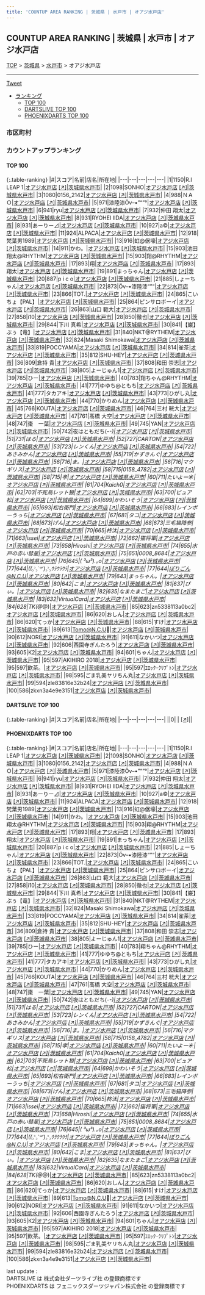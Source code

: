 ```yaml
---
title: 'COUNTUP AREA RANKING | 茨城県 | 水戸市 | オアジ水戸店'
---
```

## COUNTUP AREA RANKING | 茨城県 | 水戸市 | オアジ水戸店

[TOP](/darts/rank/) > [茨城県](/darts/rank/茨城県/) > [水戸市](/darts/rank/茨城県/水戸市/) > オアジ水戸店

___

<a href="https://twitter.com/share?ref_src=twsrc%5Etfw" data-text="COUNTUP AREA RANKING | 茨城県水戸市オアジ水戸店" class="twitter-share-button" data-hashtags="DARTSLIVE,PHOENIXDARTS,darts,ダーツ" data-show-count="false">Tweet</a>

* [ランキング](#カウントアップランキング)
    * [TOP 100](#top-100)
    * [DARTSLIVE TOP 100](#dartslive-top-100)
    * [PHOENIXDARTS TOP 100](#phoenixdarts-top-100)

### 市区町村

<ul>

</ul>

### カウントアップランキング

#### TOP 100



{:.table-ranking}
|#|スコア|名前|店名|所在地|
|---|---|---|---|---|
|1|1150|<span class="rank-name-pd">R.I LEAP 1</span>|<a href="/darts/rank/shops/6394.html">オアジ水戸店</a> <a href="https://vs.phoenixdarts.com/jp/shop/shopDetailInfo/s_6394?s_seq=6394">[↗]</a>|<a href="/darts/rank/茨城県/水戸市">茨城県水戸市</a>|
|2|1098|<span class="rank-name-pd">SONHO</span>|<a href="/darts/rank/shops/6394.html">オアジ水戸店</a> <a href="https://vs.phoenixdarts.com/jp/shop/shopDetailInfo/s_6394?s_seq=6394">[↗]</a>|<a href="/darts/rank/茨城県/水戸市">茨城県水戸市</a>|
|3|1080|<span class="rank-name-pd">0156_2142</span>|<a href="/darts/rank/shops/6394.html">オアジ水戸店</a> <a href="https://vs.phoenixdarts.com/jp/shop/shopDetailInfo/s_6394?s_seq=6394">[↗]</a>|<a href="/darts/rank/茨城県/水戸市">茨城県水戸市</a>|
|4|988|<span class="rank-name-pd">ＮＡＯ</span>|<a href="/darts/rank/shops/6394.html">オアジ水戸店</a> <a href="https://vs.phoenixdarts.com/jp/shop/shopDetailInfo/s_6394?s_seq=6394">[↗]</a>|<a href="/darts/rank/茨城県/水戸市">茨城県水戸市</a>|
|5|971|<span class="rank-name-pd">漆陸漆Öv–•”“”°</span>|<a href="/darts/rank/shops/6394.html">オアジ水戸店</a> <a href="https://vs.phoenixdarts.com/jp/shop/shopDetailInfo/s_6394?s_seq=6394">[↗]</a>|<a href="/darts/rank/茨城県/水戸市">茨城県水戸市</a>|
|6|941|<span class="rank-name-pd">ryu</span>|<a href="/darts/rank/shops/6394.html">オアジ水戸店</a> <a href="https://vs.phoenixdarts.com/jp/shop/shopDetailInfo/s_6394?s_seq=6394">[↗]</a>|<a href="/darts/rank/茨城県/水戸市">茨城県水戸市</a>|
|7|932|<span class="rank-name-pd">仲田 翔太</span>|<a href="/darts/rank/shops/6394.html">オアジ水戸店</a> <a href="https://vs.phoenixdarts.com/jp/shop/shopDetailInfo/s_6394?s_seq=6394">[↗]</a>|<a href="/darts/rank/茨城県/水戸市">茨城県水戸市</a>|
|8|931|<span class="rank-name-pd">RYOHEI IIDA</span>|<a href="/darts/rank/shops/6394.html">オアジ水戸店</a> <a href="https://vs.phoenixdarts.com/jp/shop/shopDetailInfo/s_6394?s_seq=6394">[↗]</a>|<a href="/darts/rank/茨城県/水戸市">茨城県水戸市</a>|
|8|931|<span class="rank-name-pd">あーりー⊿</span>|<a href="/darts/rank/shops/6394.html">オアジ水戸店</a> <a href="https://vs.phoenixdarts.com/jp/shop/shopDetailInfo/s_6394?s_seq=6394">[↗]</a>|<a href="/darts/rank/茨城県/水戸市">茨城県水戸市</a>|
|10|927|<span class="rank-name-pd">a©</span>|<a href="/darts/rank/shops/6394.html">オアジ水戸店</a> <a href="https://vs.phoenixdarts.com/jp/shop/shopDetailInfo/s_6394?s_seq=6394">[↗]</a>|<a href="/darts/rank/茨城県/水戸市">茨城県水戸市</a>|
|11|924|<span class="rank-name-pd">ALPACA</span>|<a href="/darts/rank/shops/6394.html">オアジ水戸店</a> <a href="https://vs.phoenixdarts.com/jp/shop/shopDetailInfo/s_6394?s_seq=6394">[↗]</a>|<a href="/darts/rank/茨城県/水戸市">茨城県水戸市</a>|
|12|918|<span class="rank-name-pd">梵葉男1989</span>|<a href="/darts/rank/shops/6394.html">オアジ水戸店</a> <a href="https://vs.phoenixdarts.com/jp/shop/shopDetailInfo/s_6394?s_seq=6394">[↗]</a>|<a href="/darts/rank/茨城県/水戸市">茨城県水戸市</a>|
|13|916|<span class="rank-name-pd">虹@倨壕</span>|<a href="/darts/rank/shops/6394.html">オアジ水戸店</a> <a href="https://vs.phoenixdarts.com/jp/shop/shopDetailInfo/s_6394?s_seq=6394">[↗]</a>|<a href="/darts/rank/茨城県/水戸市">茨城県水戸市</a>|
|14|911|<span class="rank-name-pd">かわ。</span>|<a href="/darts/rank/shops/6394.html">オアジ水戸店</a> <a href="https://vs.phoenixdarts.com/jp/shop/shopDetailInfo/s_6394?s_seq=6394">[↗]</a>|<a href="/darts/rank/茨城県/水戸市">茨城県水戸市</a>|
|15|903|<span class="rank-name-pd">池田 翔太@RHYTHM</span>|<a href="/darts/rank/shops/6394.html">オアジ水戸店</a> <a href="https://vs.phoenixdarts.com/jp/shop/shopDetailInfo/s_6394?s_seq=6394">[↗]</a>|<a href="/darts/rank/茨城県/水戸市">茨城県水戸市</a>|
|15|903|<span class="rank-name-pd">翔@RHYTHM</span>|<a href="/darts/rank/shops/6394.html">オアジ水戸店</a> <a href="https://vs.phoenixdarts.com/jp/shop/shopDetailInfo/s_6394?s_seq=6394">[↗]</a>|<a href="/darts/rank/茨城県/水戸市">茨城県水戸市</a>|
|17|893|<span class="rank-name-pd">翔</span>|<a href="/darts/rank/shops/6394.html">オアジ水戸店</a> <a href="https://vs.phoenixdarts.com/jp/shop/shopDetailInfo/s_6394?s_seq=6394">[↗]</a>|<a href="/darts/rank/茨城県/水戸市">茨城県水戸市</a>|
|17|893|<span class="rank-name-pd">翔太</span>|<a href="/darts/rank/shops/6394.html">オアジ水戸店</a> <a href="https://vs.phoenixdarts.com/jp/shop/shopDetailInfo/s_6394?s_seq=6394">[↗]</a>|<a href="/darts/rank/茨城県/水戸市">茨城県水戸市</a>|
|19|891|<span class="rank-name-pd">まっちゃん</span>|<a href="/darts/rank/shops/6394.html">オアジ水戸店</a> <a href="https://vs.phoenixdarts.com/jp/shop/shopDetailInfo/s_6394?s_seq=6394">[↗]</a>|<a href="/darts/rank/茨城県/水戸市">茨城県水戸市</a>|
|20|887|<span class="rank-name-pd">p i c o</span>|<a href="/darts/rank/shops/6394.html">オアジ水戸店</a> <a href="https://vs.phoenixdarts.com/jp/shop/shopDetailInfo/s_6394?s_seq=6394">[↗]</a>|<a href="/darts/rank/茨城県/水戸市">茨城県水戸市</a>|
|21|885|<span class="rank-name-pd">しょーちゃん</span>|<a href="/darts/rank/shops/6394.html">オアジ水戸店</a> <a href="https://vs.phoenixdarts.com/jp/shop/shopDetailInfo/s_6394?s_seq=6394">[↗]</a>|<a href="/darts/rank/茨城県/水戸市">茨城県水戸市</a>|
|22|873|<span class="rank-name-pd">Öv–•漆陸漆“”“</span>|<a href="/darts/rank/shops/6394.html">オアジ水戸店</a> <a href="https://vs.phoenixdarts.com/jp/shop/shopDetailInfo/s_6394?s_seq=6394">[↗]</a>|<a href="/darts/rank/茨城県/水戸市">茨城県水戸市</a>|
|23|866|<span class="rank-name-pd">TOT.</span>|<a href="/darts/rank/shops/6394.html">オアジ水戸店</a> <a href="https://vs.phoenixdarts.com/jp/shop/shopDetailInfo/s_6394?s_seq=6394">[↗]</a>|<a href="/darts/rank/茨城県/水戸市">茨城県水戸市</a>|
|24|865|<span class="rank-name-pd">こいちょ【PAL】</span>|<a href="/darts/rank/shops/6394.html">オアジ水戸店</a> <a href="https://vs.phoenixdarts.com/jp/shop/shopDetailInfo/s_6394?s_seq=6394">[↗]</a>|<a href="/darts/rank/茨城県/水戸市">茨城県水戸市</a>|
|25|864|<span class="rank-name-pd">ピンサロボーイ</span>|<a href="/darts/rank/shops/6394.html">オアジ水戸店</a> <a href="https://vs.phoenixdarts.com/jp/shop/shopDetailInfo/s_6394?s_seq=6394">[↗]</a>|<a href="/darts/rank/茨城県/水戸市">茨城県水戸市</a>|
|26|863|<span class="rank-name-pd"><span class="pro-icon-pd"></span>山口 範大</span>|<a href="/darts/rank/shops/6394.html">オアジ水戸店</a> <a href="https://vs.phoenixdarts.com/jp/shop/shopDetailInfo/s_6394?s_seq=6394">[↗]</a>|<a href="/darts/rank/茨城県/水戸市">茨城県水戸市</a>|
|27|858|<span class="rank-name-pd">i10</span>|<a href="/darts/rank/shops/6394.html">オアジ水戸店</a> <a href="https://vs.phoenixdarts.com/jp/shop/shopDetailInfo/s_6394?s_seq=6394">[↗]</a>|<a href="/darts/rank/茨城県/水戸市">茨城県水戸市</a>|
|28|850|<span class="rank-name-pd">徹也</span>|<a href="/darts/rank/shops/6394.html">オアジ水戸店</a> <a href="https://vs.phoenixdarts.com/jp/shop/shopDetailInfo/s_6394?s_seq=6394">[↗]</a>|<a href="/darts/rank/茨城県/水戸市">茨城県水戸市</a>|
|29|844|<span class="rank-name-pd"><span class="pro-icon-pd"></span>下川 真希</span>|<a href="/darts/rank/shops/6394.html">オアジ水戸店</a> <a href="https://vs.phoenixdarts.com/jp/shop/shopDetailInfo/s_6394?s_seq=6394">[↗]</a>|<a href="/darts/rank/茨城県/水戸市">茨城県水戸市</a>|
|30|841|<span class="rank-name-pd">【巌】ぶぅ【竜】</span>|<a href="/darts/rank/shops/6394.html">オアジ水戸店</a> <a href="https://vs.phoenixdarts.com/jp/shop/shopDetailInfo/s_6394?s_seq=6394">[↗]</a>|<a href="/darts/rank/茨城県/水戸市">茨城県水戸市</a>|
|31|840|<span class="rank-name-pd">NKT@RYTHEM</span>|<a href="/darts/rank/shops/6394.html">オアジ水戸店</a> <a href="https://vs.phoenixdarts.com/jp/shop/shopDetailInfo/s_6394?s_seq=6394">[↗]</a>|<a href="/darts/rank/茨城県/水戸市">茨城県水戸市</a>|
|32|824|<span class="rank-name-pd">Masaki Shimokawa</span>|<a href="/darts/rank/shops/6394.html">オアジ水戸店</a> <a href="https://vs.phoenixdarts.com/jp/shop/shopDetailInfo/s_6394?s_seq=6394">[↗]</a>|<a href="/darts/rank/茨城県/水戸市">茨城県水戸市</a>|
|33|819|<span class="rank-name-pd">POCCYAMA</span>|<a href="/darts/rank/shops/6394.html">オアジ水戸店</a> <a href="https://vs.phoenixdarts.com/jp/shop/shopDetailInfo/s_6394?s_seq=6394">[↗]</a>|<a href="/darts/rank/茨城県/水戸市">茨城県水戸市</a>|
|34|814|<span class="rank-name-pd">雀茶</span>|<a href="/darts/rank/shops/6394.html">オアジ水戸店</a> <a href="https://vs.phoenixdarts.com/jp/shop/shopDetailInfo/s_6394?s_seq=6394">[↗]</a>|<a href="/darts/rank/茨城県/水戸市">茨城県水戸市</a>|
|35|812|<span class="rank-name-pd">SHU-HEY</span>|<a href="/darts/rank/shops/6394.html">オアジ水戸店</a> <a href="https://vs.phoenixdarts.com/jp/shop/shopDetailInfo/s_6394?s_seq=6394">[↗]</a>|<a href="/darts/rank/茨城県/水戸市">茨城県水戸市</a>|
|36|809|<span class="rank-name-pd">倉持 貴</span>|<a href="/darts/rank/shops/6394.html">オアジ水戸店</a> <a href="https://vs.phoenixdarts.com/jp/shop/shopDetailInfo/s_6394?s_seq=6394">[↗]</a>|<a href="/darts/rank/茨城県/水戸市">茨城県水戸市</a>|
|37|808|<span class="rank-name-pd">和田 崇志</span>|<a href="/darts/rank/shops/6394.html">オアジ水戸店</a> <a href="https://vs.phoenixdarts.com/jp/shop/shopDetailInfo/s_6394?s_seq=6394">[↗]</a>|<a href="/darts/rank/茨城県/水戸市">茨城県水戸市</a>|
|38|805|<span class="rank-name-pd">よーじゅん1</span>|<a href="/darts/rank/shops/6394.html">オアジ水戸店</a> <a href="https://vs.phoenixdarts.com/jp/shop/shopDetailInfo/s_6394?s_seq=6394">[↗]</a>|<a href="/darts/rank/茨城県/水戸市">茨城県水戸市</a>|
|39|785|<span class="rank-name-pd">ひー</span>|<a href="/darts/rank/shops/6394.html">オアジ水戸店</a> <a href="https://vs.phoenixdarts.com/jp/shop/shopDetailInfo/s_6394?s_seq=6394">[↗]</a>|<a href="/darts/rank/茨城県/水戸市">茨城県水戸市</a>|
|40|783|<span class="rank-name-pd">翔ちゃん@RHYTHM</span>|<a href="/darts/rank/shops/6394.html">オアジ水戸店</a> <a href="https://vs.phoenixdarts.com/jp/shop/shopDetailInfo/s_6394?s_seq=6394">[↗]</a>|<a href="/darts/rank/茨城県/水戸市">茨城県水戸市</a>|
|41|777|<span class="rank-name-pd">ゆゆち@ともち</span>|<a href="/darts/rank/shops/6394.html">オアジ水戸店</a> <a href="https://vs.phoenixdarts.com/jp/shop/shopDetailInfo/s_6394?s_seq=6394">[↗]</a>|<a href="/darts/rank/茨城県/水戸市">茨城県水戸市</a>|
|41|777|<span class="rank-name-pd">タカアキ</span>|<a href="/darts/rank/shops/6394.html">オアジ水戸店</a> <a href="https://vs.phoenixdarts.com/jp/shop/shopDetailInfo/s_6394?s_seq=6394">[↗]</a>|<a href="/darts/rank/茨城県/水戸市">茨城県水戸市</a>|
|43|773|<span class="rank-name-pd">ひがし丸</span>|<a href="/darts/rank/shops/6394.html">オアジ水戸店</a> <a href="https://vs.phoenixdarts.com/jp/shop/shopDetailInfo/s_6394?s_seq=6394">[↗]</a>|<a href="/darts/rank/茨城県/水戸市">茨城県水戸市</a>|
|44|770|<span class="rank-name-pd">かりめん</span>|<a href="/darts/rank/shops/6394.html">オアジ水戸店</a> <a href="https://vs.phoenixdarts.com/jp/shop/shopDetailInfo/s_6394?s_seq=6394">[↗]</a>|<a href="/darts/rank/茨城県/水戸市">茨城県水戸市</a>|
|45|766|<span class="rank-name-pd">KOUTA</span>|<a href="/darts/rank/shops/6394.html">オアジ水戸店</a> <a href="https://vs.phoenixdarts.com/jp/shop/shopDetailInfo/s_6394?s_seq=6394">[↗]</a>|<a href="/darts/rank/茨城県/水戸市">茨城県水戸市</a>|
|46|764|<span class="rank-name-pd">三村 晄大</span>|<a href="/darts/rank/shops/6394.html">オアジ水戸店</a> <a href="https://vs.phoenixdarts.com/jp/shop/shopDetailInfo/s_6394?s_seq=6394">[↗]</a>|<a href="/darts/rank/茨城県/水戸市">茨城県水戸市</a>|
|47|761|<span class="rank-name-pd">髙橋 大空</span>|<a href="/darts/rank/shops/6394.html">オアジ水戸店</a> <a href="https://vs.phoenixdarts.com/jp/shop/shopDetailInfo/s_6394?s_seq=6394">[↗]</a>|<a href="/darts/rank/茨城県/水戸市">茨城県水戸市</a>|
|48|747|<span class="rank-name-pd">棗　一葉</span>|<a href="/darts/rank/shops/6394.html">オアジ水戸店</a> <a href="https://vs.phoenixdarts.com/jp/shop/shopDetailInfo/s_6394?s_seq=6394">[↗]</a>|<a href="/darts/rank/茨城県/水戸市">茨城県水戸市</a>|
|49|745|<span class="rank-name-pd">YAN</span>|<a href="/darts/rank/shops/6394.html">オアジ水戸店</a> <a href="https://vs.phoenixdarts.com/jp/shop/shopDetailInfo/s_6394?s_seq=6394">[↗]</a>|<a href="/darts/rank/茨城県/水戸市">茨城県水戸市</a>|
|50|742|<span class="rank-name-pd">夜はともだち(-_-)</span>|<a href="/darts/rank/shops/6394.html">オアジ水戸店</a> <a href="https://vs.phoenixdarts.com/jp/shop/shopDetailInfo/s_6394?s_seq=6394">[↗]</a>|<a href="/darts/rank/茨城県/水戸市">茨城県水戸市</a>|
|51|731|<span class="rank-name-pd">はる</span>|<a href="/darts/rank/shops/6394.html">オアジ水戸店</a> <a href="https://vs.phoenixdarts.com/jp/shop/shopDetailInfo/s_6394?s_seq=6394">[↗]</a>|<a href="/darts/rank/茨城県/水戸市">茨城県水戸市</a>|
|52|727|<span class="rank-name-pd">CARTON</span>|<a href="/darts/rank/shops/6394.html">オアジ水戸店</a> <a href="https://vs.phoenixdarts.com/jp/shop/shopDetailInfo/s_6394?s_seq=6394">[↗]</a>|<a href="/darts/rank/茨城県/水戸市">茨城県水戸市</a>|
|53|723|<span class="rank-name-pd">レンくん</span>|<a href="/darts/rank/shops/6394.html">オアジ水戸店</a> <a href="https://vs.phoenixdarts.com/jp/shop/shopDetailInfo/s_6394?s_seq=6394">[↗]</a>|<a href="/darts/rank/茨城県/水戸市">茨城県水戸市</a>|
|54|722|<span class="rank-name-pd">あさみかん</span>|<a href="/darts/rank/shops/6394.html">オアジ水戸店</a> <a href="https://vs.phoenixdarts.com/jp/shop/shopDetailInfo/s_6394?s_seq=6394">[↗]</a>|<a href="/darts/rank/茨城県/水戸市">茨城県水戸市</a>|
|55|719|<span class="rank-name-pd">かずきんぐ</span>|<a href="/darts/rank/shops/6394.html">オアジ水戸店</a> <a href="https://vs.phoenixdarts.com/jp/shop/shopDetailInfo/s_6394?s_seq=6394">[↗]</a>|<a href="/darts/rank/茨城県/水戸市">茨城県水戸市</a>|
|56|716|<span class="rank-name-pd">ま。</span>|<a href="/darts/rank/shops/6394.html">オアジ水戸店</a> <a href="https://vs.phoenixdarts.com/jp/shop/shopDetailInfo/s_6394?s_seq=6394">[↗]</a>|<a href="/darts/rank/茨城県/水戸市">茨城県水戸市</a>|
|56|716|<span class="rank-name-pd">マクギリス</span>|<a href="/darts/rank/shops/6394.html">オアジ水戸店</a> <a href="https://vs.phoenixdarts.com/jp/shop/shopDetailInfo/s_6394?s_seq=6394">[↗]</a>|<a href="/darts/rank/茨城県/水戸市">茨城県水戸市</a>|
|58|715|<span class="rank-name-pd">0158_4782</span>|<a href="/darts/rank/shops/6394.html">オアジ水戸店</a> <a href="https://vs.phoenixdarts.com/jp/shop/shopDetailInfo/s_6394?s_seq=6394">[↗]</a>|<a href="/darts/rank/茨城県/水戸市">茨城県水戸市</a>|
|58|715|<span class="rank-name-pd">孝</span>|<a href="/darts/rank/shops/6394.html">オアジ水戸店</a> <a href="https://vs.phoenixdarts.com/jp/shop/shopDetailInfo/s_6394?s_seq=6394">[↗]</a>|<a href="/darts/rank/茨城県/水戸市">茨城県水戸市</a>|
|60|711|<span class="rank-name-pd">たいよー☀️</span>|<a href="/darts/rank/shops/6394.html">オアジ水戸店</a> <a href="https://vs.phoenixdarts.com/jp/shop/shopDetailInfo/s_6394?s_seq=6394">[↗]</a>|<a href="/darts/rank/茨城県/水戸市">茨城県水戸市</a>|
|61|704|<span class="rank-name-pd">Kaich0</span>|<a href="/darts/rank/shops/6394.html">オアジ水戸店</a> <a href="https://vs.phoenixdarts.com/jp/shop/shopDetailInfo/s_6394?s_seq=6394">[↗]</a>|<a href="/darts/rank/茨城県/水戸市">茨城県水戸市</a>|
|62|703|<span class="rank-name-pd">不死鳥レット狼</span>|<a href="/darts/rank/shops/6394.html">オアジ水戸店</a> <a href="https://vs.phoenixdarts.com/jp/shop/shopDetailInfo/s_6394?s_seq=6394">[↗]</a>|<a href="/darts/rank/茨城県/水戸市">茨城県水戸市</a>|
|63|700|<span class="rank-name-pd">ピュア松</span>|<a href="/darts/rank/shops/6394.html">オアジ水戸店</a> <a href="https://vs.phoenixdarts.com/jp/shop/shopDetailInfo/s_6394?s_seq=6394">[↗]</a>|<a href="/darts/rank/茨城県/水戸市">茨城県水戸市</a>|
|64|699|<span class="rank-name-pd">かわいそう</span>|<a href="/darts/rank/shops/6394.html">オアジ水戸店</a> <a href="https://vs.phoenixdarts.com/jp/shop/shopDetailInfo/s_6394?s_seq=6394">[↗]</a>|<a href="/darts/rank/茨城県/水戸市">茨城県水戸市</a>|
|65|693|<span class="rank-name-pd">松右衛門</span>|<a href="/darts/rank/shops/6394.html">オアジ水戸店</a> <a href="https://vs.phoenixdarts.com/jp/shop/shopDetailInfo/s_6394?s_seq=6394">[↗]</a>|<a href="/darts/rank/茨城県/水戸市">茨城県水戸市</a>|
|66|683|<span class="rank-name-pd">レインボーうっち</span>|<a href="/darts/rank/shops/6394.html">オアジ水戸店</a> <a href="https://vs.phoenixdarts.com/jp/shop/shopDetailInfo/s_6394?s_seq=6394">[↗]</a>|<a href="/darts/rank/茨城県/水戸市">茨城県水戸市</a>|
|67|681|<span class="rank-name-pd">タコ</span>|<a href="/darts/rank/shops/6394.html">オアジ水戸店</a> <a href="https://vs.phoenixdarts.com/jp/shop/shopDetailInfo/s_6394?s_seq=6394">[↗]</a>|<a href="/darts/rank/茨城県/水戸市">茨城県水戸市</a>|
|68|673|<span class="rank-name-pd">げん</span>|<a href="/darts/rank/shops/6394.html">オアジ水戸店</a> <a href="https://vs.phoenixdarts.com/jp/shop/shopDetailInfo/s_6394?s_seq=6394">[↗]</a>|<a href="/darts/rank/茨城県/水戸市">茨城県水戸市</a>|
|68|673|<span class="rank-name-pd">三毛猫降参</span>|<a href="/darts/rank/shops/6394.html">オアジ水戸店</a> <a href="https://vs.phoenixdarts.com/jp/shop/shopDetailInfo/s_6394?s_seq=6394">[↗]</a>|<a href="/darts/rank/茨城県/水戸市">茨城県水戸市</a>|
|70|665|<span class="rank-name-pd">柊汰</span>|<a href="/darts/rank/shops/6394.html">オアジ水戸店</a> <a href="https://vs.phoenixdarts.com/jp/shop/shopDetailInfo/s_6394?s_seq=6394">[↗]</a>|<a href="/darts/rank/茨城県/水戸市">茨城県水戸市</a>|
|71|663|<span class="rank-name-pd">issei</span>|<a href="/darts/rank/shops/6394.html">オアジ水戸店</a> <a href="https://vs.phoenixdarts.com/jp/shop/shopDetailInfo/s_6394?s_seq=6394">[↗]</a>|<a href="/darts/rank/茨城県/水戸市">茨城県水戸市</a>|
|72|662|<span class="rank-name-pd">猫将軍</span>|<a href="/darts/rank/shops/6394.html">オアジ水戸店</a> <a href="https://vs.phoenixdarts.com/jp/shop/shopDetailInfo/s_6394?s_seq=6394">[↗]</a>|<a href="/darts/rank/茨城県/水戸市">茨城県水戸市</a>|
|73|658|<span class="rank-name-pd">Hiroshi</span>|<a href="/darts/rank/shops/6394.html">オアジ水戸店</a> <a href="https://vs.phoenixdarts.com/jp/shop/shopDetailInfo/s_6394?s_seq=6394">[↗]</a>|<a href="/darts/rank/茨城県/水戸市">茨城県水戸市</a>|
|74|655|<span class="rank-name-pd">水戸の赤い彗星</span>|<a href="/darts/rank/shops/6394.html">オアジ水戸店</a> <a href="https://vs.phoenixdarts.com/jp/shop/shopDetailInfo/s_6394?s_seq=6394">[↗]</a>|<a href="/darts/rank/茨城県/水戸市">茨城県水戸市</a>|
|75|651|<span class="rank-name-pd">0008_8684</span>|<a href="/darts/rank/shops/6394.html">オアジ水戸店</a> <a href="https://vs.phoenixdarts.com/jp/shop/shopDetailInfo/s_6394?s_seq=6394">[↗]</a>|<a href="/darts/rank/茨城県/水戸市">茨城県水戸市</a>|
|76|645|<span class="rank-name-pd">( ³ω³).｡o</span>|<a href="/darts/rank/shops/6394.html">オアジ水戸店</a> <a href="https://vs.phoenixdarts.com/jp/shop/shopDetailInfo/s_6394?s_seq=6394">[↗]</a>|<a href="/darts/rank/茨城県/水戸市">茨城県水戸市</a>|
|77|644|<span class="rank-name-pd">((꜆꜄꜆˙꒳˙)꜆꜄꜆ｳﾗｳﾗｳﾗ</span>|<a href="/darts/rank/shops/6394.html">オアジ水戸店</a> <a href="https://vs.phoenixdarts.com/jp/shop/shopDetailInfo/s_6394?s_seq=6394">[↗]</a>|<a href="/darts/rank/茨城県/水戸市">茨城県水戸市</a>|
|77|644|<span class="rank-name-pd">ぽりごん@N.C.U</span>|<a href="/darts/rank/shops/6394.html">オアジ水戸店</a> <a href="https://vs.phoenixdarts.com/jp/shop/shopDetailInfo/s_6394?s_seq=6394">[↗]</a>|<a href="/darts/rank/茨城県/水戸市">茨城県水戸市</a>|
|79|643|<span class="rank-name-pd">まっちゃん。</span>|<a href="/darts/rank/shops/6394.html">オアジ水戸店</a> <a href="https://vs.phoenixdarts.com/jp/shop/shopDetailInfo/s_6394?s_seq=6394">[↗]</a>|<a href="/darts/rank/茨城県/水戸市">茨城県水戸市</a>|
|80|642|<span class="rank-name-pd">こま</span>|<a href="/darts/rank/shops/6394.html">オアジ水戸店</a> <a href="https://vs.phoenixdarts.com/jp/shop/shopDetailInfo/s_6394?s_seq=6394">[↗]</a>|<a href="/darts/rank/茨城県/水戸市">茨城県水戸市</a>|
|81|637|<span class="rank-name-pd">ぴぃ。</span>|<a href="/darts/rank/shops/6394.html">オアジ水戸店</a> <a href="https://vs.phoenixdarts.com/jp/shop/shopDetailInfo/s_6394?s_seq=6394">[↗]</a>|<a href="/darts/rank/茨城県/水戸市">茨城県水戸市</a>|
|82|635|<span class="rank-name-pd">なまたまご</span>|<a href="/darts/rank/shops/6394.html">オアジ水戸店</a> <a href="https://vs.phoenixdarts.com/jp/shop/shopDetailInfo/s_6394?s_seq=6394">[↗]</a>|<a href="/darts/rank/茨城県/水戸市">茨城県水戸市</a>|
|83|632|<span class="rank-name-pd">VirtualCard</span>|<a href="/darts/rank/shops/6394.html">オアジ水戸店</a> <a href="https://vs.phoenixdarts.com/jp/shop/shopDetailInfo/s_6394?s_seq=6394">[↗]</a>|<a href="/darts/rank/茨城県/水戸市">茨城県水戸市</a>|
|84|628|<span class="rank-name-pd">TK(@_@)</span>|<a href="/darts/rank/shops/6394.html">オアジ水戸店</a> <a href="https://vs.phoenixdarts.com/jp/shop/shopDetailInfo/s_6394?s_seq=6394">[↗]</a>|<a href="/darts/rank/茨城県/水戸市">茨城県水戸市</a>|
|85|623|<span class="rank-name-pd">zn5338113a0bc2</span>|<a href="/darts/rank/shops/6394.html">オアジ水戸店</a> <a href="https://vs.phoenixdarts.com/jp/shop/shopDetailInfo/s_6394?s_seq=6394">[↗]</a>|<a href="/darts/rank/茨城県/水戸市">茨城県水戸市</a>|
|86|620|<span class="rank-name-pd">おしん</span>|<a href="/darts/rank/shops/6394.html">オアジ水戸店</a> <a href="https://vs.phoenixdarts.com/jp/shop/shopDetailInfo/s_6394?s_seq=6394">[↗]</a>|<a href="/darts/rank/茨城県/水戸市">茨城県水戸市</a>|
|86|620|<span class="rank-name-pd">てっか</span>|<a href="/darts/rank/shops/6394.html">オアジ水戸店</a> <a href="https://vs.phoenixdarts.com/jp/shop/shopDetailInfo/s_6394?s_seq=6394">[↗]</a>|<a href="/darts/rank/茨城県/水戸市">茨城県水戸市</a>|
|88|615|<span class="rank-name-pd">すけ</span>|<a href="/darts/rank/shops/6394.html">オアジ水戸店</a> <a href="https://vs.phoenixdarts.com/jp/shop/shopDetailInfo/s_6394?s_seq=6394">[↗]</a>|<a href="/darts/rank/茨城県/水戸市">茨城県水戸市</a>|
|89|613|<span class="rank-name-pd">Tomo@N.C.U🐤</span>|<a href="/darts/rank/shops/6394.html">オアジ水戸店</a> <a href="https://vs.phoenixdarts.com/jp/shop/shopDetailInfo/s_6394?s_seq=6394">[↗]</a>|<a href="/darts/rank/茨城県/水戸市">茨城県水戸市</a>|
|90|612|<span class="rank-name-pd">NORI</span>|<a href="/darts/rank/shops/6394.html">オアジ水戸店</a> <a href="https://vs.phoenixdarts.com/jp/shop/shopDetailInfo/s_6394?s_seq=6394">[↗]</a>|<a href="/darts/rank/茨城県/水戸市">茨城県水戸市</a>|
|91|611|<span class="rank-name-pd">なかいつ</span>|<a href="/darts/rank/shops/6394.html">オアジ水戸店</a> <a href="https://vs.phoenixdarts.com/jp/shop/shopDetailInfo/s_6394?s_seq=6394">[↗]</a>|<a href="/darts/rank/茨城県/水戸市">茨城県水戸市</a>|
|92|606|<span class="rank-name-pd">西園寺ぎんたろう</span>|<a href="/darts/rank/shops/6394.html">オアジ水戸店</a> <a href="https://vs.phoenixdarts.com/jp/shop/shopDetailInfo/s_6394?s_seq=6394">[↗]</a>|<a href="/darts/rank/茨城県/水戸市">茨城県水戸市</a>|
|93|605|<span class="rank-name-pd">K2</span>|<a href="/darts/rank/shops/6394.html">オアジ水戸店</a> <a href="https://vs.phoenixdarts.com/jp/shop/shopDetailInfo/s_6394?s_seq=6394">[↗]</a>|<a href="/darts/rank/茨城県/水戸市">茨城県水戸市</a>|
|94|601|<span class="rank-name-pd">ちゃん</span>|<a href="/darts/rank/shops/6394.html">オアジ水戸店</a> <a href="https://vs.phoenixdarts.com/jp/shop/shopDetailInfo/s_6394?s_seq=6394">[↗]</a>|<a href="/darts/rank/茨城県/水戸市">茨城県水戸市</a>|
|95|597|<span class="rank-name-pd">AKIHIRO 2018</span>|<a href="/darts/rank/shops/6394.html">オアジ水戸店</a> <a href="https://vs.phoenixdarts.com/jp/shop/shopDetailInfo/s_6394?s_seq=6394">[↗]</a>|<a href="/darts/rank/茨城県/水戸市">茨城県水戸市</a>|
|95|597|<span class="rank-name-pd">飲茶。</span>|<a href="/darts/rank/shops/6394.html">オアジ水戸店</a> <a href="https://vs.phoenixdarts.com/jp/shop/shopDetailInfo/s_6394?s_seq=6394">[↗]</a>|<a href="/darts/rank/茨城県/水戸市">茨城県水戸市</a>|
|95|597|<span class="rank-name-pd">ｴﾛｯｸ･ｸﾘﾌﾟﾄﾝ</span>|<a href="/darts/rank/shops/6394.html">オアジ水戸店</a> <a href="https://vs.phoenixdarts.com/jp/shop/shopDetailInfo/s_6394?s_seq=6394">[↗]</a>|<a href="/darts/rank/茨城県/水戸市">茨城県水戸市</a>|
|98|595|<span class="rank-name-pd">ごま乳美ヤリちん丸</span>|<a href="/darts/rank/shops/6394.html">オアジ水戸店</a> <a href="https://vs.phoenixdarts.com/jp/shop/shopDetailInfo/s_6394?s_seq=6394">[↗]</a>|<a href="/darts/rank/茨城県/水戸市">茨城県水戸市</a>|
|99|594|<span class="rank-name-pd">zle83816e32b24</span>|<a href="/darts/rank/shops/6394.html">オアジ水戸店</a> <a href="https://vs.phoenixdarts.com/jp/shop/shopDetailInfo/s_6394?s_seq=6394">[↗]</a>|<a href="/darts/rank/茨城県/水戸市">茨城県水戸市</a>|
|100|586|<span class="rank-name-pd">zkxn3a4e9e3151</span>|<a href="/darts/rank/shops/6394.html">オアジ水戸店</a> <a href="https://vs.phoenixdarts.com/jp/shop/shopDetailInfo/s_6394?s_seq=6394">[↗]</a>|<a href="/darts/rank/茨城県/水戸市">茨城県水戸市</a>|


#### DARTSLIVE TOP 100



{:.table-ranking}
|#|スコア|名前|店名|所在地|
|---|---|---|---|---|
||0|<span class="rank-name-dl"> </span>|<a href="/darts/rank/shops/.html"></a> <a href="">[↗]</a>|<a href="/darts/rank//"></a>|


#### PHOENIXDARTS TOP 100



{:.table-ranking}
|#|スコア|名前|店名|所在地|
|---|---|---|---|---|
|1|1150|<span class="rank-name-pd">R.I LEAP 1</span>|<a href="/darts/rank/shops/6394.html">オアジ水戸店</a> <a href="https://vs.phoenixdarts.com/jp/shop/shopDetailInfo/s_6394?s_seq=6394">[↗]</a>|<a href="/darts/rank/茨城県/水戸市">茨城県水戸市</a>|
|2|1098|<span class="rank-name-pd">SONHO</span>|<a href="/darts/rank/shops/6394.html">オアジ水戸店</a> <a href="https://vs.phoenixdarts.com/jp/shop/shopDetailInfo/s_6394?s_seq=6394">[↗]</a>|<a href="/darts/rank/茨城県/水戸市">茨城県水戸市</a>|
|3|1080|<span class="rank-name-pd">0156_2142</span>|<a href="/darts/rank/shops/6394.html">オアジ水戸店</a> <a href="https://vs.phoenixdarts.com/jp/shop/shopDetailInfo/s_6394?s_seq=6394">[↗]</a>|<a href="/darts/rank/茨城県/水戸市">茨城県水戸市</a>|
|4|988|<span class="rank-name-pd">ＮＡＯ</span>|<a href="/darts/rank/shops/6394.html">オアジ水戸店</a> <a href="https://vs.phoenixdarts.com/jp/shop/shopDetailInfo/s_6394?s_seq=6394">[↗]</a>|<a href="/darts/rank/茨城県/水戸市">茨城県水戸市</a>|
|5|971|<span class="rank-name-pd">漆陸漆Öv–•”“”°</span>|<a href="/darts/rank/shops/6394.html">オアジ水戸店</a> <a href="https://vs.phoenixdarts.com/jp/shop/shopDetailInfo/s_6394?s_seq=6394">[↗]</a>|<a href="/darts/rank/茨城県/水戸市">茨城県水戸市</a>|
|6|941|<span class="rank-name-pd">ryu</span>|<a href="/darts/rank/shops/6394.html">オアジ水戸店</a> <a href="https://vs.phoenixdarts.com/jp/shop/shopDetailInfo/s_6394?s_seq=6394">[↗]</a>|<a href="/darts/rank/茨城県/水戸市">茨城県水戸市</a>|
|7|932|<span class="rank-name-pd">仲田 翔太</span>|<a href="/darts/rank/shops/6394.html">オアジ水戸店</a> <a href="https://vs.phoenixdarts.com/jp/shop/shopDetailInfo/s_6394?s_seq=6394">[↗]</a>|<a href="/darts/rank/茨城県/水戸市">茨城県水戸市</a>|
|8|931|<span class="rank-name-pd">RYOHEI IIDA</span>|<a href="/darts/rank/shops/6394.html">オアジ水戸店</a> <a href="https://vs.phoenixdarts.com/jp/shop/shopDetailInfo/s_6394?s_seq=6394">[↗]</a>|<a href="/darts/rank/茨城県/水戸市">茨城県水戸市</a>|
|8|931|<span class="rank-name-pd">あーりー⊿</span>|<a href="/darts/rank/shops/6394.html">オアジ水戸店</a> <a href="https://vs.phoenixdarts.com/jp/shop/shopDetailInfo/s_6394?s_seq=6394">[↗]</a>|<a href="/darts/rank/茨城県/水戸市">茨城県水戸市</a>|
|10|927|<span class="rank-name-pd">a©</span>|<a href="/darts/rank/shops/6394.html">オアジ水戸店</a> <a href="https://vs.phoenixdarts.com/jp/shop/shopDetailInfo/s_6394?s_seq=6394">[↗]</a>|<a href="/darts/rank/茨城県/水戸市">茨城県水戸市</a>|
|11|924|<span class="rank-name-pd">ALPACA</span>|<a href="/darts/rank/shops/6394.html">オアジ水戸店</a> <a href="https://vs.phoenixdarts.com/jp/shop/shopDetailInfo/s_6394?s_seq=6394">[↗]</a>|<a href="/darts/rank/茨城県/水戸市">茨城県水戸市</a>|
|12|918|<span class="rank-name-pd">梵葉男1989</span>|<a href="/darts/rank/shops/6394.html">オアジ水戸店</a> <a href="https://vs.phoenixdarts.com/jp/shop/shopDetailInfo/s_6394?s_seq=6394">[↗]</a>|<a href="/darts/rank/茨城県/水戸市">茨城県水戸市</a>|
|13|916|<span class="rank-name-pd">虹@倨壕</span>|<a href="/darts/rank/shops/6394.html">オアジ水戸店</a> <a href="https://vs.phoenixdarts.com/jp/shop/shopDetailInfo/s_6394?s_seq=6394">[↗]</a>|<a href="/darts/rank/茨城県/水戸市">茨城県水戸市</a>|
|14|911|<span class="rank-name-pd">かわ。</span>|<a href="/darts/rank/shops/6394.html">オアジ水戸店</a> <a href="https://vs.phoenixdarts.com/jp/shop/shopDetailInfo/s_6394?s_seq=6394">[↗]</a>|<a href="/darts/rank/茨城県/水戸市">茨城県水戸市</a>|
|15|903|<span class="rank-name-pd">池田 翔太@RHYTHM</span>|<a href="/darts/rank/shops/6394.html">オアジ水戸店</a> <a href="https://vs.phoenixdarts.com/jp/shop/shopDetailInfo/s_6394?s_seq=6394">[↗]</a>|<a href="/darts/rank/茨城県/水戸市">茨城県水戸市</a>|
|15|903|<span class="rank-name-pd">翔@RHYTHM</span>|<a href="/darts/rank/shops/6394.html">オアジ水戸店</a> <a href="https://vs.phoenixdarts.com/jp/shop/shopDetailInfo/s_6394?s_seq=6394">[↗]</a>|<a href="/darts/rank/茨城県/水戸市">茨城県水戸市</a>|
|17|893|<span class="rank-name-pd">翔</span>|<a href="/darts/rank/shops/6394.html">オアジ水戸店</a> <a href="https://vs.phoenixdarts.com/jp/shop/shopDetailInfo/s_6394?s_seq=6394">[↗]</a>|<a href="/darts/rank/茨城県/水戸市">茨城県水戸市</a>|
|17|893|<span class="rank-name-pd">翔太</span>|<a href="/darts/rank/shops/6394.html">オアジ水戸店</a> <a href="https://vs.phoenixdarts.com/jp/shop/shopDetailInfo/s_6394?s_seq=6394">[↗]</a>|<a href="/darts/rank/茨城県/水戸市">茨城県水戸市</a>|
|19|891|<span class="rank-name-pd">まっちゃん</span>|<a href="/darts/rank/shops/6394.html">オアジ水戸店</a> <a href="https://vs.phoenixdarts.com/jp/shop/shopDetailInfo/s_6394?s_seq=6394">[↗]</a>|<a href="/darts/rank/茨城県/水戸市">茨城県水戸市</a>|
|20|887|<span class="rank-name-pd">p i c o</span>|<a href="/darts/rank/shops/6394.html">オアジ水戸店</a> <a href="https://vs.phoenixdarts.com/jp/shop/shopDetailInfo/s_6394?s_seq=6394">[↗]</a>|<a href="/darts/rank/茨城県/水戸市">茨城県水戸市</a>|
|21|885|<span class="rank-name-pd">しょーちゃん</span>|<a href="/darts/rank/shops/6394.html">オアジ水戸店</a> <a href="https://vs.phoenixdarts.com/jp/shop/shopDetailInfo/s_6394?s_seq=6394">[↗]</a>|<a href="/darts/rank/茨城県/水戸市">茨城県水戸市</a>|
|22|873|<span class="rank-name-pd">Öv–•漆陸漆“”“</span>|<a href="/darts/rank/shops/6394.html">オアジ水戸店</a> <a href="https://vs.phoenixdarts.com/jp/shop/shopDetailInfo/s_6394?s_seq=6394">[↗]</a>|<a href="/darts/rank/茨城県/水戸市">茨城県水戸市</a>|
|23|866|<span class="rank-name-pd">TOT.</span>|<a href="/darts/rank/shops/6394.html">オアジ水戸店</a> <a href="https://vs.phoenixdarts.com/jp/shop/shopDetailInfo/s_6394?s_seq=6394">[↗]</a>|<a href="/darts/rank/茨城県/水戸市">茨城県水戸市</a>|
|24|865|<span class="rank-name-pd">こいちょ【PAL】</span>|<a href="/darts/rank/shops/6394.html">オアジ水戸店</a> <a href="https://vs.phoenixdarts.com/jp/shop/shopDetailInfo/s_6394?s_seq=6394">[↗]</a>|<a href="/darts/rank/茨城県/水戸市">茨城県水戸市</a>|
|25|864|<span class="rank-name-pd">ピンサロボーイ</span>|<a href="/darts/rank/shops/6394.html">オアジ水戸店</a> <a href="https://vs.phoenixdarts.com/jp/shop/shopDetailInfo/s_6394?s_seq=6394">[↗]</a>|<a href="/darts/rank/茨城県/水戸市">茨城県水戸市</a>|
|26|863|<span class="rank-name-pd"><span class="pro-icon-pd"></span>山口 範大</span>|<a href="/darts/rank/shops/6394.html">オアジ水戸店</a> <a href="https://vs.phoenixdarts.com/jp/shop/shopDetailInfo/s_6394?s_seq=6394">[↗]</a>|<a href="/darts/rank/茨城県/水戸市">茨城県水戸市</a>|
|27|858|<span class="rank-name-pd">i10</span>|<a href="/darts/rank/shops/6394.html">オアジ水戸店</a> <a href="https://vs.phoenixdarts.com/jp/shop/shopDetailInfo/s_6394?s_seq=6394">[↗]</a>|<a href="/darts/rank/茨城県/水戸市">茨城県水戸市</a>|
|28|850|<span class="rank-name-pd">徹也</span>|<a href="/darts/rank/shops/6394.html">オアジ水戸店</a> <a href="https://vs.phoenixdarts.com/jp/shop/shopDetailInfo/s_6394?s_seq=6394">[↗]</a>|<a href="/darts/rank/茨城県/水戸市">茨城県水戸市</a>|
|29|844|<span class="rank-name-pd"><span class="pro-icon-pd"></span>下川 真希</span>|<a href="/darts/rank/shops/6394.html">オアジ水戸店</a> <a href="https://vs.phoenixdarts.com/jp/shop/shopDetailInfo/s_6394?s_seq=6394">[↗]</a>|<a href="/darts/rank/茨城県/水戸市">茨城県水戸市</a>|
|30|841|<span class="rank-name-pd">【巌】ぶぅ【竜】</span>|<a href="/darts/rank/shops/6394.html">オアジ水戸店</a> <a href="https://vs.phoenixdarts.com/jp/shop/shopDetailInfo/s_6394?s_seq=6394">[↗]</a>|<a href="/darts/rank/茨城県/水戸市">茨城県水戸市</a>|
|31|840|<span class="rank-name-pd">NKT@RYTHEM</span>|<a href="/darts/rank/shops/6394.html">オアジ水戸店</a> <a href="https://vs.phoenixdarts.com/jp/shop/shopDetailInfo/s_6394?s_seq=6394">[↗]</a>|<a href="/darts/rank/茨城県/水戸市">茨城県水戸市</a>|
|32|824|<span class="rank-name-pd">Masaki Shimokawa</span>|<a href="/darts/rank/shops/6394.html">オアジ水戸店</a> <a href="https://vs.phoenixdarts.com/jp/shop/shopDetailInfo/s_6394?s_seq=6394">[↗]</a>|<a href="/darts/rank/茨城県/水戸市">茨城県水戸市</a>|
|33|819|<span class="rank-name-pd">POCCYAMA</span>|<a href="/darts/rank/shops/6394.html">オアジ水戸店</a> <a href="https://vs.phoenixdarts.com/jp/shop/shopDetailInfo/s_6394?s_seq=6394">[↗]</a>|<a href="/darts/rank/茨城県/水戸市">茨城県水戸市</a>|
|34|814|<span class="rank-name-pd">雀茶</span>|<a href="/darts/rank/shops/6394.html">オアジ水戸店</a> <a href="https://vs.phoenixdarts.com/jp/shop/shopDetailInfo/s_6394?s_seq=6394">[↗]</a>|<a href="/darts/rank/茨城県/水戸市">茨城県水戸市</a>|
|35|812|<span class="rank-name-pd">SHU-HEY</span>|<a href="/darts/rank/shops/6394.html">オアジ水戸店</a> <a href="https://vs.phoenixdarts.com/jp/shop/shopDetailInfo/s_6394?s_seq=6394">[↗]</a>|<a href="/darts/rank/茨城県/水戸市">茨城県水戸市</a>|
|36|809|<span class="rank-name-pd">倉持 貴</span>|<a href="/darts/rank/shops/6394.html">オアジ水戸店</a> <a href="https://vs.phoenixdarts.com/jp/shop/shopDetailInfo/s_6394?s_seq=6394">[↗]</a>|<a href="/darts/rank/茨城県/水戸市">茨城県水戸市</a>|
|37|808|<span class="rank-name-pd">和田 崇志</span>|<a href="/darts/rank/shops/6394.html">オアジ水戸店</a> <a href="https://vs.phoenixdarts.com/jp/shop/shopDetailInfo/s_6394?s_seq=6394">[↗]</a>|<a href="/darts/rank/茨城県/水戸市">茨城県水戸市</a>|
|38|805|<span class="rank-name-pd">よーじゅん1</span>|<a href="/darts/rank/shops/6394.html">オアジ水戸店</a> <a href="https://vs.phoenixdarts.com/jp/shop/shopDetailInfo/s_6394?s_seq=6394">[↗]</a>|<a href="/darts/rank/茨城県/水戸市">茨城県水戸市</a>|
|39|785|<span class="rank-name-pd">ひー</span>|<a href="/darts/rank/shops/6394.html">オアジ水戸店</a> <a href="https://vs.phoenixdarts.com/jp/shop/shopDetailInfo/s_6394?s_seq=6394">[↗]</a>|<a href="/darts/rank/茨城県/水戸市">茨城県水戸市</a>|
|40|783|<span class="rank-name-pd">翔ちゃん@RHYTHM</span>|<a href="/darts/rank/shops/6394.html">オアジ水戸店</a> <a href="https://vs.phoenixdarts.com/jp/shop/shopDetailInfo/s_6394?s_seq=6394">[↗]</a>|<a href="/darts/rank/茨城県/水戸市">茨城県水戸市</a>|
|41|777|<span class="rank-name-pd">ゆゆち@ともち</span>|<a href="/darts/rank/shops/6394.html">オアジ水戸店</a> <a href="https://vs.phoenixdarts.com/jp/shop/shopDetailInfo/s_6394?s_seq=6394">[↗]</a>|<a href="/darts/rank/茨城県/水戸市">茨城県水戸市</a>|
|41|777|<span class="rank-name-pd">タカアキ</span>|<a href="/darts/rank/shops/6394.html">オアジ水戸店</a> <a href="https://vs.phoenixdarts.com/jp/shop/shopDetailInfo/s_6394?s_seq=6394">[↗]</a>|<a href="/darts/rank/茨城県/水戸市">茨城県水戸市</a>|
|43|773|<span class="rank-name-pd">ひがし丸</span>|<a href="/darts/rank/shops/6394.html">オアジ水戸店</a> <a href="https://vs.phoenixdarts.com/jp/shop/shopDetailInfo/s_6394?s_seq=6394">[↗]</a>|<a href="/darts/rank/茨城県/水戸市">茨城県水戸市</a>|
|44|770|<span class="rank-name-pd">かりめん</span>|<a href="/darts/rank/shops/6394.html">オアジ水戸店</a> <a href="https://vs.phoenixdarts.com/jp/shop/shopDetailInfo/s_6394?s_seq=6394">[↗]</a>|<a href="/darts/rank/茨城県/水戸市">茨城県水戸市</a>|
|45|766|<span class="rank-name-pd">KOUTA</span>|<a href="/darts/rank/shops/6394.html">オアジ水戸店</a> <a href="https://vs.phoenixdarts.com/jp/shop/shopDetailInfo/s_6394?s_seq=6394">[↗]</a>|<a href="/darts/rank/茨城県/水戸市">茨城県水戸市</a>|
|46|764|<span class="rank-name-pd">三村 晄大</span>|<a href="/darts/rank/shops/6394.html">オアジ水戸店</a> <a href="https://vs.phoenixdarts.com/jp/shop/shopDetailInfo/s_6394?s_seq=6394">[↗]</a>|<a href="/darts/rank/茨城県/水戸市">茨城県水戸市</a>|
|47|761|<span class="rank-name-pd">髙橋 大空</span>|<a href="/darts/rank/shops/6394.html">オアジ水戸店</a> <a href="https://vs.phoenixdarts.com/jp/shop/shopDetailInfo/s_6394?s_seq=6394">[↗]</a>|<a href="/darts/rank/茨城県/水戸市">茨城県水戸市</a>|
|48|747|<span class="rank-name-pd">棗　一葉</span>|<a href="/darts/rank/shops/6394.html">オアジ水戸店</a> <a href="https://vs.phoenixdarts.com/jp/shop/shopDetailInfo/s_6394?s_seq=6394">[↗]</a>|<a href="/darts/rank/茨城県/水戸市">茨城県水戸市</a>|
|49|745|<span class="rank-name-pd">YAN</span>|<a href="/darts/rank/shops/6394.html">オアジ水戸店</a> <a href="https://vs.phoenixdarts.com/jp/shop/shopDetailInfo/s_6394?s_seq=6394">[↗]</a>|<a href="/darts/rank/茨城県/水戸市">茨城県水戸市</a>|
|50|742|<span class="rank-name-pd">夜はともだち(-_-)</span>|<a href="/darts/rank/shops/6394.html">オアジ水戸店</a> <a href="https://vs.phoenixdarts.com/jp/shop/shopDetailInfo/s_6394?s_seq=6394">[↗]</a>|<a href="/darts/rank/茨城県/水戸市">茨城県水戸市</a>|
|51|731|<span class="rank-name-pd">はる</span>|<a href="/darts/rank/shops/6394.html">オアジ水戸店</a> <a href="https://vs.phoenixdarts.com/jp/shop/shopDetailInfo/s_6394?s_seq=6394">[↗]</a>|<a href="/darts/rank/茨城県/水戸市">茨城県水戸市</a>|
|52|727|<span class="rank-name-pd">CARTON</span>|<a href="/darts/rank/shops/6394.html">オアジ水戸店</a> <a href="https://vs.phoenixdarts.com/jp/shop/shopDetailInfo/s_6394?s_seq=6394">[↗]</a>|<a href="/darts/rank/茨城県/水戸市">茨城県水戸市</a>|
|53|723|<span class="rank-name-pd">レンくん</span>|<a href="/darts/rank/shops/6394.html">オアジ水戸店</a> <a href="https://vs.phoenixdarts.com/jp/shop/shopDetailInfo/s_6394?s_seq=6394">[↗]</a>|<a href="/darts/rank/茨城県/水戸市">茨城県水戸市</a>|
|54|722|<span class="rank-name-pd">あさみかん</span>|<a href="/darts/rank/shops/6394.html">オアジ水戸店</a> <a href="https://vs.phoenixdarts.com/jp/shop/shopDetailInfo/s_6394?s_seq=6394">[↗]</a>|<a href="/darts/rank/茨城県/水戸市">茨城県水戸市</a>|
|55|719|<span class="rank-name-pd">かずきんぐ</span>|<a href="/darts/rank/shops/6394.html">オアジ水戸店</a> <a href="https://vs.phoenixdarts.com/jp/shop/shopDetailInfo/s_6394?s_seq=6394">[↗]</a>|<a href="/darts/rank/茨城県/水戸市">茨城県水戸市</a>|
|56|716|<span class="rank-name-pd">ま。</span>|<a href="/darts/rank/shops/6394.html">オアジ水戸店</a> <a href="https://vs.phoenixdarts.com/jp/shop/shopDetailInfo/s_6394?s_seq=6394">[↗]</a>|<a href="/darts/rank/茨城県/水戸市">茨城県水戸市</a>|
|56|716|<span class="rank-name-pd">マクギリス</span>|<a href="/darts/rank/shops/6394.html">オアジ水戸店</a> <a href="https://vs.phoenixdarts.com/jp/shop/shopDetailInfo/s_6394?s_seq=6394">[↗]</a>|<a href="/darts/rank/茨城県/水戸市">茨城県水戸市</a>|
|58|715|<span class="rank-name-pd">0158_4782</span>|<a href="/darts/rank/shops/6394.html">オアジ水戸店</a> <a href="https://vs.phoenixdarts.com/jp/shop/shopDetailInfo/s_6394?s_seq=6394">[↗]</a>|<a href="/darts/rank/茨城県/水戸市">茨城県水戸市</a>|
|58|715|<span class="rank-name-pd">孝</span>|<a href="/darts/rank/shops/6394.html">オアジ水戸店</a> <a href="https://vs.phoenixdarts.com/jp/shop/shopDetailInfo/s_6394?s_seq=6394">[↗]</a>|<a href="/darts/rank/茨城県/水戸市">茨城県水戸市</a>|
|60|711|<span class="rank-name-pd">たいよー☀️</span>|<a href="/darts/rank/shops/6394.html">オアジ水戸店</a> <a href="https://vs.phoenixdarts.com/jp/shop/shopDetailInfo/s_6394?s_seq=6394">[↗]</a>|<a href="/darts/rank/茨城県/水戸市">茨城県水戸市</a>|
|61|704|<span class="rank-name-pd">Kaich0</span>|<a href="/darts/rank/shops/6394.html">オアジ水戸店</a> <a href="https://vs.phoenixdarts.com/jp/shop/shopDetailInfo/s_6394?s_seq=6394">[↗]</a>|<a href="/darts/rank/茨城県/水戸市">茨城県水戸市</a>|
|62|703|<span class="rank-name-pd">不死鳥レット狼</span>|<a href="/darts/rank/shops/6394.html">オアジ水戸店</a> <a href="https://vs.phoenixdarts.com/jp/shop/shopDetailInfo/s_6394?s_seq=6394">[↗]</a>|<a href="/darts/rank/茨城県/水戸市">茨城県水戸市</a>|
|63|700|<span class="rank-name-pd">ピュア松</span>|<a href="/darts/rank/shops/6394.html">オアジ水戸店</a> <a href="https://vs.phoenixdarts.com/jp/shop/shopDetailInfo/s_6394?s_seq=6394">[↗]</a>|<a href="/darts/rank/茨城県/水戸市">茨城県水戸市</a>|
|64|699|<span class="rank-name-pd">かわいそう</span>|<a href="/darts/rank/shops/6394.html">オアジ水戸店</a> <a href="https://vs.phoenixdarts.com/jp/shop/shopDetailInfo/s_6394?s_seq=6394">[↗]</a>|<a href="/darts/rank/茨城県/水戸市">茨城県水戸市</a>|
|65|693|<span class="rank-name-pd">松右衛門</span>|<a href="/darts/rank/shops/6394.html">オアジ水戸店</a> <a href="https://vs.phoenixdarts.com/jp/shop/shopDetailInfo/s_6394?s_seq=6394">[↗]</a>|<a href="/darts/rank/茨城県/水戸市">茨城県水戸市</a>|
|66|683|<span class="rank-name-pd">レインボーうっち</span>|<a href="/darts/rank/shops/6394.html">オアジ水戸店</a> <a href="https://vs.phoenixdarts.com/jp/shop/shopDetailInfo/s_6394?s_seq=6394">[↗]</a>|<a href="/darts/rank/茨城県/水戸市">茨城県水戸市</a>|
|67|681|<span class="rank-name-pd">タコ</span>|<a href="/darts/rank/shops/6394.html">オアジ水戸店</a> <a href="https://vs.phoenixdarts.com/jp/shop/shopDetailInfo/s_6394?s_seq=6394">[↗]</a>|<a href="/darts/rank/茨城県/水戸市">茨城県水戸市</a>|
|68|673|<span class="rank-name-pd">げん</span>|<a href="/darts/rank/shops/6394.html">オアジ水戸店</a> <a href="https://vs.phoenixdarts.com/jp/shop/shopDetailInfo/s_6394?s_seq=6394">[↗]</a>|<a href="/darts/rank/茨城県/水戸市">茨城県水戸市</a>|
|68|673|<span class="rank-name-pd">三毛猫降参</span>|<a href="/darts/rank/shops/6394.html">オアジ水戸店</a> <a href="https://vs.phoenixdarts.com/jp/shop/shopDetailInfo/s_6394?s_seq=6394">[↗]</a>|<a href="/darts/rank/茨城県/水戸市">茨城県水戸市</a>|
|70|665|<span class="rank-name-pd">柊汰</span>|<a href="/darts/rank/shops/6394.html">オアジ水戸店</a> <a href="https://vs.phoenixdarts.com/jp/shop/shopDetailInfo/s_6394?s_seq=6394">[↗]</a>|<a href="/darts/rank/茨城県/水戸市">茨城県水戸市</a>|
|71|663|<span class="rank-name-pd">issei</span>|<a href="/darts/rank/shops/6394.html">オアジ水戸店</a> <a href="https://vs.phoenixdarts.com/jp/shop/shopDetailInfo/s_6394?s_seq=6394">[↗]</a>|<a href="/darts/rank/茨城県/水戸市">茨城県水戸市</a>|
|72|662|<span class="rank-name-pd">猫将軍</span>|<a href="/darts/rank/shops/6394.html">オアジ水戸店</a> <a href="https://vs.phoenixdarts.com/jp/shop/shopDetailInfo/s_6394?s_seq=6394">[↗]</a>|<a href="/darts/rank/茨城県/水戸市">茨城県水戸市</a>|
|73|658|<span class="rank-name-pd">Hiroshi</span>|<a href="/darts/rank/shops/6394.html">オアジ水戸店</a> <a href="https://vs.phoenixdarts.com/jp/shop/shopDetailInfo/s_6394?s_seq=6394">[↗]</a>|<a href="/darts/rank/茨城県/水戸市">茨城県水戸市</a>|
|74|655|<span class="rank-name-pd">水戸の赤い彗星</span>|<a href="/darts/rank/shops/6394.html">オアジ水戸店</a> <a href="https://vs.phoenixdarts.com/jp/shop/shopDetailInfo/s_6394?s_seq=6394">[↗]</a>|<a href="/darts/rank/茨城県/水戸市">茨城県水戸市</a>|
|75|651|<span class="rank-name-pd">0008_8684</span>|<a href="/darts/rank/shops/6394.html">オアジ水戸店</a> <a href="https://vs.phoenixdarts.com/jp/shop/shopDetailInfo/s_6394?s_seq=6394">[↗]</a>|<a href="/darts/rank/茨城県/水戸市">茨城県水戸市</a>|
|76|645|<span class="rank-name-pd">( ³ω³).｡o</span>|<a href="/darts/rank/shops/6394.html">オアジ水戸店</a> <a href="https://vs.phoenixdarts.com/jp/shop/shopDetailInfo/s_6394?s_seq=6394">[↗]</a>|<a href="/darts/rank/茨城県/水戸市">茨城県水戸市</a>|
|77|644|<span class="rank-name-pd">((꜆꜄꜆˙꒳˙)꜆꜄꜆ｳﾗｳﾗｳﾗ</span>|<a href="/darts/rank/shops/6394.html">オアジ水戸店</a> <a href="https://vs.phoenixdarts.com/jp/shop/shopDetailInfo/s_6394?s_seq=6394">[↗]</a>|<a href="/darts/rank/茨城県/水戸市">茨城県水戸市</a>|
|77|644|<span class="rank-name-pd">ぽりごん@N.C.U</span>|<a href="/darts/rank/shops/6394.html">オアジ水戸店</a> <a href="https://vs.phoenixdarts.com/jp/shop/shopDetailInfo/s_6394?s_seq=6394">[↗]</a>|<a href="/darts/rank/茨城県/水戸市">茨城県水戸市</a>|
|79|643|<span class="rank-name-pd">まっちゃん。</span>|<a href="/darts/rank/shops/6394.html">オアジ水戸店</a> <a href="https://vs.phoenixdarts.com/jp/shop/shopDetailInfo/s_6394?s_seq=6394">[↗]</a>|<a href="/darts/rank/茨城県/水戸市">茨城県水戸市</a>|
|80|642|<span class="rank-name-pd">こま</span>|<a href="/darts/rank/shops/6394.html">オアジ水戸店</a> <a href="https://vs.phoenixdarts.com/jp/shop/shopDetailInfo/s_6394?s_seq=6394">[↗]</a>|<a href="/darts/rank/茨城県/水戸市">茨城県水戸市</a>|
|81|637|<span class="rank-name-pd">ぴぃ。</span>|<a href="/darts/rank/shops/6394.html">オアジ水戸店</a> <a href="https://vs.phoenixdarts.com/jp/shop/shopDetailInfo/s_6394?s_seq=6394">[↗]</a>|<a href="/darts/rank/茨城県/水戸市">茨城県水戸市</a>|
|82|635|<span class="rank-name-pd">なまたまご</span>|<a href="/darts/rank/shops/6394.html">オアジ水戸店</a> <a href="https://vs.phoenixdarts.com/jp/shop/shopDetailInfo/s_6394?s_seq=6394">[↗]</a>|<a href="/darts/rank/茨城県/水戸市">茨城県水戸市</a>|
|83|632|<span class="rank-name-pd">VirtualCard</span>|<a href="/darts/rank/shops/6394.html">オアジ水戸店</a> <a href="https://vs.phoenixdarts.com/jp/shop/shopDetailInfo/s_6394?s_seq=6394">[↗]</a>|<a href="/darts/rank/茨城県/水戸市">茨城県水戸市</a>|
|84|628|<span class="rank-name-pd">TK(@_@)</span>|<a href="/darts/rank/shops/6394.html">オアジ水戸店</a> <a href="https://vs.phoenixdarts.com/jp/shop/shopDetailInfo/s_6394?s_seq=6394">[↗]</a>|<a href="/darts/rank/茨城県/水戸市">茨城県水戸市</a>|
|85|623|<span class="rank-name-pd">zn5338113a0bc2</span>|<a href="/darts/rank/shops/6394.html">オアジ水戸店</a> <a href="https://vs.phoenixdarts.com/jp/shop/shopDetailInfo/s_6394?s_seq=6394">[↗]</a>|<a href="/darts/rank/茨城県/水戸市">茨城県水戸市</a>|
|86|620|<span class="rank-name-pd">おしん</span>|<a href="/darts/rank/shops/6394.html">オアジ水戸店</a> <a href="https://vs.phoenixdarts.com/jp/shop/shopDetailInfo/s_6394?s_seq=6394">[↗]</a>|<a href="/darts/rank/茨城県/水戸市">茨城県水戸市</a>|
|86|620|<span class="rank-name-pd">てっか</span>|<a href="/darts/rank/shops/6394.html">オアジ水戸店</a> <a href="https://vs.phoenixdarts.com/jp/shop/shopDetailInfo/s_6394?s_seq=6394">[↗]</a>|<a href="/darts/rank/茨城県/水戸市">茨城県水戸市</a>|
|88|615|<span class="rank-name-pd">すけ</span>|<a href="/darts/rank/shops/6394.html">オアジ水戸店</a> <a href="https://vs.phoenixdarts.com/jp/shop/shopDetailInfo/s_6394?s_seq=6394">[↗]</a>|<a href="/darts/rank/茨城県/水戸市">茨城県水戸市</a>|
|89|613|<span class="rank-name-pd">Tomo@N.C.U🐤</span>|<a href="/darts/rank/shops/6394.html">オアジ水戸店</a> <a href="https://vs.phoenixdarts.com/jp/shop/shopDetailInfo/s_6394?s_seq=6394">[↗]</a>|<a href="/darts/rank/茨城県/水戸市">茨城県水戸市</a>|
|90|612|<span class="rank-name-pd">NORI</span>|<a href="/darts/rank/shops/6394.html">オアジ水戸店</a> <a href="https://vs.phoenixdarts.com/jp/shop/shopDetailInfo/s_6394?s_seq=6394">[↗]</a>|<a href="/darts/rank/茨城県/水戸市">茨城県水戸市</a>|
|91|611|<span class="rank-name-pd">なかいつ</span>|<a href="/darts/rank/shops/6394.html">オアジ水戸店</a> <a href="https://vs.phoenixdarts.com/jp/shop/shopDetailInfo/s_6394?s_seq=6394">[↗]</a>|<a href="/darts/rank/茨城県/水戸市">茨城県水戸市</a>|
|92|606|<span class="rank-name-pd">西園寺ぎんたろう</span>|<a href="/darts/rank/shops/6394.html">オアジ水戸店</a> <a href="https://vs.phoenixdarts.com/jp/shop/shopDetailInfo/s_6394?s_seq=6394">[↗]</a>|<a href="/darts/rank/茨城県/水戸市">茨城県水戸市</a>|
|93|605|<span class="rank-name-pd">K2</span>|<a href="/darts/rank/shops/6394.html">オアジ水戸店</a> <a href="https://vs.phoenixdarts.com/jp/shop/shopDetailInfo/s_6394?s_seq=6394">[↗]</a>|<a href="/darts/rank/茨城県/水戸市">茨城県水戸市</a>|
|94|601|<span class="rank-name-pd">ちゃん</span>|<a href="/darts/rank/shops/6394.html">オアジ水戸店</a> <a href="https://vs.phoenixdarts.com/jp/shop/shopDetailInfo/s_6394?s_seq=6394">[↗]</a>|<a href="/darts/rank/茨城県/水戸市">茨城県水戸市</a>|
|95|597|<span class="rank-name-pd">AKIHIRO 2018</span>|<a href="/darts/rank/shops/6394.html">オアジ水戸店</a> <a href="https://vs.phoenixdarts.com/jp/shop/shopDetailInfo/s_6394?s_seq=6394">[↗]</a>|<a href="/darts/rank/茨城県/水戸市">茨城県水戸市</a>|
|95|597|<span class="rank-name-pd">飲茶。</span>|<a href="/darts/rank/shops/6394.html">オアジ水戸店</a> <a href="https://vs.phoenixdarts.com/jp/shop/shopDetailInfo/s_6394?s_seq=6394">[↗]</a>|<a href="/darts/rank/茨城県/水戸市">茨城県水戸市</a>|
|95|597|<span class="rank-name-pd">ｴﾛｯｸ･ｸﾘﾌﾟﾄﾝ</span>|<a href="/darts/rank/shops/6394.html">オアジ水戸店</a> <a href="https://vs.phoenixdarts.com/jp/shop/shopDetailInfo/s_6394?s_seq=6394">[↗]</a>|<a href="/darts/rank/茨城県/水戸市">茨城県水戸市</a>|
|98|595|<span class="rank-name-pd">ごま乳美ヤリちん丸</span>|<a href="/darts/rank/shops/6394.html">オアジ水戸店</a> <a href="https://vs.phoenixdarts.com/jp/shop/shopDetailInfo/s_6394?s_seq=6394">[↗]</a>|<a href="/darts/rank/茨城県/水戸市">茨城県水戸市</a>|
|99|594|<span class="rank-name-pd">zle83816e32b24</span>|<a href="/darts/rank/shops/6394.html">オアジ水戸店</a> <a href="https://vs.phoenixdarts.com/jp/shop/shopDetailInfo/s_6394?s_seq=6394">[↗]</a>|<a href="/darts/rank/茨城県/水戸市">茨城県水戸市</a>|
|100|586|<span class="rank-name-pd">zkxn3a4e9e3151</span>|<a href="/darts/rank/shops/6394.html">オアジ水戸店</a> <a href="https://vs.phoenixdarts.com/jp/shop/shopDetailInfo/s_6394?s_seq=6394">[↗]</a>|<a href="/darts/rank/茨城県/水戸市">茨城県水戸市</a>|


<div class="footer border-top border-gray-light mt-5 pt-3 text-right text-gray">
    last update : <span style="font-weight: italic" id="foot_last_modified"></span><br />
    DARTSLIVE は 株式会社ダーツライブ社 の登録商標です<br />
    PHOENIXDARTS は フェニックスダーツジャパン株式会社 の登録商標です<br />
</div>

<script src="https://cdnjs.cloudflare.com/ajax/libs/jquery.tablesorter/2.31.3/js/jquery.tablesorter.min.js" integrity="sha512-qzgd5cYSZcosqpzpn7zF2ZId8f/8CHmFKZ8j7mU4OUXTNRd5g+ZHBPsgKEwoqxCtdQvExE5LprwwPAgoicguNg==" crossorigin="anonymous" referrerpolicy="no-referrer"></script>
<link rel="stylesheet" href="https://cdnjs.cloudflare.com/ajax/libs/jquery.tablesorter/2.31.3/css/theme.default.min.css" integrity="sha512-wghhOJkjQX0Lh3NSWvNKeZ0ZpNn+SPVXX1Qyc9OCaogADktxrBiBdKGDoqVUOyhStvMBmJQ8ZdMHiR3wuEq8+w==" crossorigin="anonymous" referrerpolicy="no-referrer" />
<script>
$(function() {
    $(".table-ranking").tablesorter({sortList:[[0, 0]]});
    $("#foot_last_modified").text(formatDate(new Date(document.lastModified), 'yyyy-MM-dd HH:mm:ss'));
});
</script>

<script async src="https://platform.twitter.com/widgets.js" charset="utf-8"></script>